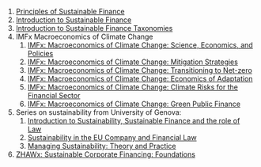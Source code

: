 1. [Principles of Sustainable Finance](https://www.coursera.org/learn/sustainable-finance)
2. [Introduction to Sustainable Finance](https://unccelearn.org/course/view.php?id=139&page=overview)
3. [Introduction to Sustainable Finance Taxonomies](https://unccelearn.org/course/view.php?id=160&page=overview&lang=en)
4. IMFx Macroeconomics of Climate Change
    1. [IMFx: Macroeconomics of Climate Change: Science, Economics, and Policies](https://www.edx.org/learn/climate-change/the-international-monetary-fund-macroeconomics-of-climate-change-science-economics-and-policies)
    2. [IMFx: Macroeconomics of Climate Change: Mitigation Strategies](https://www.edx.org/learn/macroeconomics/the-international-monetary-fund-macroeconomics-of-climate-change-mitigation-strategies)
    3. [IMFx: Macroeconomics of Climate Change: Transitioning to Net-zero](https://www.edx.org/learn/climate-change/the-international-monetary-fund-macroeconomics-of-climate-change-transitioning-to-net-zero)
    4. [IMFx: Macroeconomics of Climate Change: Economics of Adaptation](https://www.edx.org/learn/macroeconomics/the-international-monetary-fund-macroeconomics-of-climate-change-economics-of-adaptation)
    5. [IMFx: Macroeconomics of Climate Change: Climate Risks for the Financial Sector](https://www.edx.org/learn/climate-change/the-international-monetary-fund-macroeconomics-of-climate-change-climate-risks-for-the-financial-sector)
    6. [IMFx: Macroeconomics of Climate Change: Green Public Finance](https://www.edx.org/learn/climate-change/the-international-monetary-fund-macroeconomics-of-climate-change-green-public-finance)
5. Series on sustainability from University of Genova:
    1. [Introduction to Sustainability, Sustainable Finance and the role of Law](https://learn.eduopen.org/eduopenv2/course_details.php?courseid=451)
    2. [Sustainability in the EU Company and Financial Law](https://learn.eduopen.org/eduopenv2/course_details.php?courseid=491)
    3. [Managing Sustainability: Theory and Practice](https://learn.eduopen.org/eduopenv2/course_details.php?courseid=502)
6. [ZHAWx: Sustainable Corporate Financing: Foundations](https://www.edx.org/learn/sustainability/zhaw-zurich-university-of-applied-sciences-sustainable-corporate-financing-foundations)
